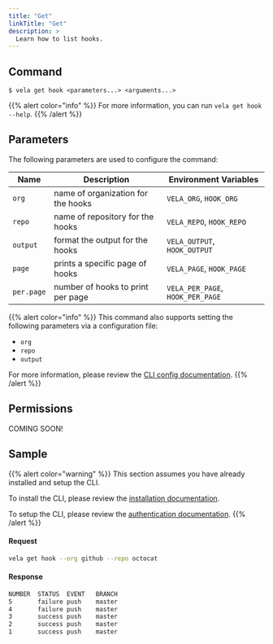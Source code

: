 ```yaml
---
title: "Get"
linkTitle: "Get"
description: >
  Learn how to list hooks.
---
```


## Command

```
$ vela get hook <parameters...> <arguments...>
```

{{% alert color="info" %}}
For more information, you can run `vela get hook --help`.
{{% /alert %}}

## Parameters

The following parameters are used to configure the command:

| Name       | Description                        | Environment Variables            |
| ---------- | ---------------------------------- | -------------------------------- |
| `org`      | name of organization for the hooks | `VELA_ORG`, `HOOK_ORG`           |
| `repo`     | name of repository for the hooks   | `VELA_REPO`, `HOOK_REPO`         |
| `output`   | format the output for the hooks    | `VELA_OUTPUT`, `HOOK_OUTPUT`     |
| `page`     | prints a specific page of hooks    | `VELA_PAGE`, `HOOK_PAGE`         |
| `per.page` | number of hooks to print per page  | `VELA_PER_PAGE`, `HOOK_PER_PAGE` |

{{% alert color="info" %}}
This command also supports setting the following parameters via a configuration file:

- `org`
- `repo`
- `output`

For more information, please review the [CLI config documentation](/docs/cli/config/).
{{% /alert %}}

## Permissions

COMING SOON!

## Sample

{{% alert color="warning" %}}
This section assumes you have already installed and setup the CLI.

To install the CLI, please review the [installation documentation](/docs/cli/install/).

To setup the CLI, please review the [authentication documentation](/docs/cli/authentication/).
{{% /alert %}}

#### Request

```sh
vela get hook --org github --repo octocat
```

#### Response

```sh
NUMBER  STATUS  EVENT   BRANCH
5       failure push    master
4       failure push    master
3       success push    master
2       success push    master
1       success push    master
```
